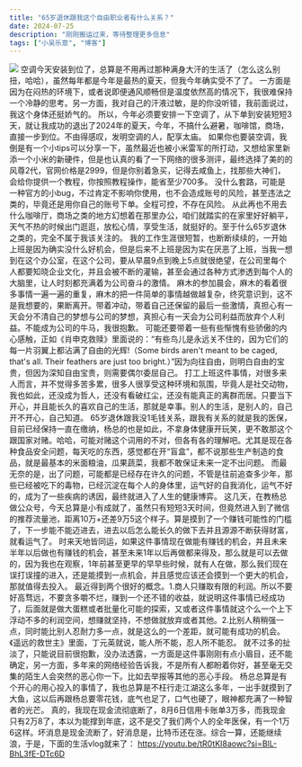 ```yaml
---
title: "65岁退休跟我这个自由职业者有什么关系？"
date: 2024-07-25
description: "刚刚搬运过来，等待整理更多信息"
tags: ["小吴乐意", "博客"]
---
```


![](https://blog.xiaowuleyi.com/content/uploadfile/202407/b0b61721839508.jpg)
空调今天安装到位了，总算是不用再过那种满身大汗的生活了（怎么这么别扭，哈哈），虽然每年都是今年是最热的夏天，但我今年确实受不了了。
一方面是因为在闷热的环境下，或者说即便通风顺畅但是温度依然高的情况下，我很难保持一个冷静的思考。另一方面，我对自己的汗液过敏，是的你没听错，我前面说过，我这个身体还挺娇气的。
所以，今年必须要安排一下空调了，从下单到安装短短3天，就让我成功的退出了2024年的夏天，今年，不搞什么避暑，咖啡馆，商场，直接一步到位。不由得感叹，发明空调的人，配享太庙。
如果你也要装空调，我倒是有一个小tips可以分享一下，虽然最近也被小米雷军的所打动，又想给家里新添一个小米的新硬件，但是也认真的看了一下网络的很多测评，最终选择了美的的风尊2代，官网价格是2999，但是你别着急买，记得去咸鱼上，找那些大神们，会给你提供一个教程，你按照教程操作，能省至少700多。
没什么套路，可能是一种官方的小bug，不过肯定不影响你使用，也不会造成账号的风险，甚至违法之类的，毕竟还是用你自己的账号下单。全程可控，不存在风险。
从此再也不用去什么咖啡厅，商场之类的地方幻想着在那里办公，咱们就踏实的在家里好好躺平，天气不热的时候出门逛逛，放松心情，享受生活，就挺好的。至于什么65岁退休之类的，完全不属于我该关注的。
我的工作生涯很短暂，也断断续续的，一开始上班是因为确实没什么好机会，但是后来不上班是因为实在厌恶了上班，当我一想到在这个办公室，在这个公司，要从早晨9点到晚上5点就很绝望，在公司里每个人都要知晓企业文化，并且会被不断的灌输，甚至会通过各种方式渗透到每个人的大脑里，让人时刻都充满着为公司奋斗的激情。
麻木的参加晨会，麻木的看着很多事情一遍一遍的重复，麻木的把一件简单的事情越做越复杂，终究意识到，这不是我想要的，果断离开。带着冲动，带着自己还保留的最后一些激情，真担心有一天会分不清自己的梦想与公司的梦想，真担心有一天会为公司利益而放弃个人利益。不能成为公司的牛马，我很抱歉。
可能还要带着一些有些惭愧有些骄傲的内心感触，正如《肖申克救赎》里面说的：“有些鸟儿是永远关不住的，因为它们的每一片羽翼上都沾满了自由的光辉!（Some birds aren't meant to be caged, that's all. Their feathers are just too bright.）”因为向往自由，则明白自由的宝贵，但因为深知自由宝贵，则需要偶尔委屈自己。
打工上班这件事情，对很多来人而言，并不觉得多苦多累，很多人很享受这种环境和氛围，毕竟人是社交动物，我也如此，还没成为哲人，还没有看破红尘，还没有能真正的离群而居。只要当下开心，并且能长久的喜欢自己的生活，那就是幸事。别人的生活，是别人的，自己开不开心，自己知道。
65岁退休跟我没1毛钱关系，跟我有关系的就是我的医保，目前已经保持一直在缴纳，杨总的也是如此，不拿身体健康开玩笑，更不敢那这个跟国家对赌。哈哈，可能对赌这个词用的不对，但各有各的理解吧。尤其是现在各种食品安全问题，每天吃的东西，感觉都在开“盲盒”，都不说那些生产制造的食品，就是最基本的米面粮油，瓜果蔬菜，我都不敢保证未来一定不出问题。
而最无奈的是，出了问题，可能都是已经存在许久的问题，不管是往前追查多少年，那些已经被吃下的毒物，已经沉淀在每个人的身体里，运气好的自我消化，运气不好的，成为了一些疾病的诱因，最终就进入了人生的健康博弈。
这几天，在教杨总做公众号，今天总算是小有成就了，虽然只有短短3天时间，但竟然进入到了微信的推荐流量池，距离10万+还差9万5这个样子。算是摸到了一个赚钱可能性的门槛了，下一步能不能迈进去，进去以后怎么能长久的做下去并且源源不断获得财富，就看运气了。
时来天地皆同运，如果这件事情现在做能有赚钱的机会，并且未来半年以后做也有赚钱的机会，甚至未来1年以后再做都来得及，那么就是可以去做的，因为我也在观察，1年前甚至更早的早早些时候，就有人在做，那么我们现在误打误撞的进入，还是能摸到一点机会，并且感觉应该还会摸到一个更大的机会，那就值得去投入。
最近得到两个很好的概念。1.商人只赚取有限的利润。所以不要好高骛远，不要贪多嚼不烂，赚到一个还不错的收益，就说明这件事情已经成功了，后面就是做大蛋糕或者批量化可能的探索，又或者这件事情就这个么一个上下浮动不多的利润空间，想赚就坚持，不想做就放弃或者其他。2.比别人稍稍强一点，同时能比别人忍耐力多一点，就是这么的一个差距，就可能有成功的机会。《遥远的救世主》里面，丁元英就说，能人所不能，忍人所不能忍。
就不过多的扯淡了，只能说目前很抱歉，没办法透露，一方面是这件事刚刚有点小眉目，还不能确定，另一方面，多年来的网络经验告诉我，不是所有人都盼着你好，甚至毫无交集的陌生人会突然的恶心你一下。比如去举报等其他的恶心手段。
杨总总算是有个开心的用心投入的事情了，我也总算是不枉行走江湖这么多年，一出手就摸到了大鱼，这以后再跟杨总要零花钱，底气也足了，口气也硬了，眼神都充满了一种智者的光芒。
真的，我现在现金流彻底断了，8月6日信用卡账单3万多，而我现金只有2万8了，本以为能撑到年底，这不是交了我们两个人的全年医保，有一个1万6这样。坏消息是现金流断了，好消息是，比特币还在涨。综合一算，还能继续浪，于是，下面的生活vlog就来了：
https://youtu.be/tR0tKI8aowc?si=BlL-BhL3fE-DTc6D
